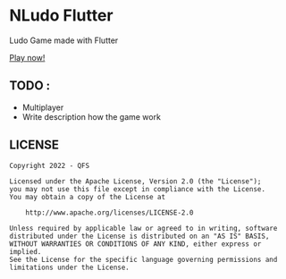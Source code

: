 # NLudo Flutter
Ludo Game made with Flutter

[Play now!](https://nizwar.github.io/ludo_flutter/)

## TODO : 
* Multiplayer
* Write description how the game work

## LICENSE
```license
Copyright 2022 - QFS

Licensed under the Apache License, Version 2.0 (the "License");
you may not use this file except in compliance with the License.
You may obtain a copy of the License at

    http://www.apache.org/licenses/LICENSE-2.0

Unless required by applicable law or agreed to in writing, software
distributed under the License is distributed on an "AS IS" BASIS,
WITHOUT WARRANTIES OR CONDITIONS OF ANY KIND, either express or implied.
See the License for the specific language governing permissions and
limitations under the License.

```
